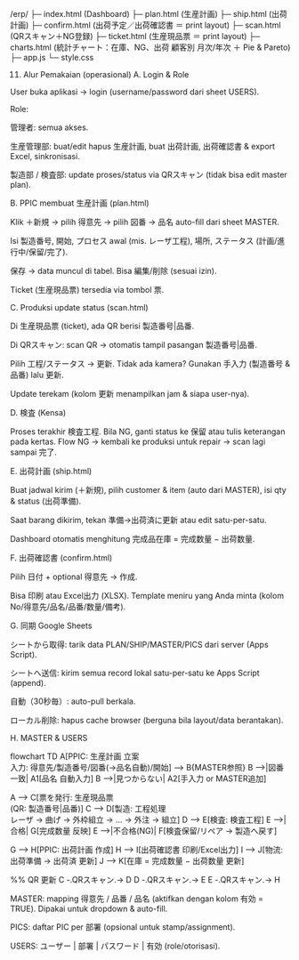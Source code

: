 /erp/
 ├─ index.html         (Dashboard)
 ├─ plan.html          (生産計画)
 ├─ ship.html          (出荷計画)
 ├─ confirm.html       (出荷予定／出荷確認書 ＝ print layout)
 ├─ scan.html          (QRスキャン＋NG登録)
 ├─ ticket.html        (生産現品票 ＝ print layout)
 ├─ charts.html        (統計チャート：在庫、NG、出荷 顧客別 月次/年次 ＋ Pie & Pareto)
 ├─ app.js
 └─ style.css


11) Alur Pemakaian (operasional)
A. Login & Role

User buka aplikasi → login (username/password dari sheet USERS).

Role:

管理者: semua akses.

生産管理部: buat/edit hapus 生産計画, buat 出荷計画, 出荷確認書 & export Excel, sinkronisasi.

製造部 / 検査部: update proses/status via QRスキャン (tidak bisa edit master plan).

B. PPIC membuat 生産計画 (plan.html)

Klik ＋新規 → pilih 得意先 → pilih 図番 → 品名 auto-fill dari sheet MASTER.

Isi 製造番号, 開始, プロセス awal (mis. レーザ工程), 場所, ステータス (計画/進行中/保留/完了).

保存 → data muncul di tabel. Bisa 編集/削除 (sesuai izin).

Ticket (生産現品票) tersedia via tombol 票.

C. Produksi update status (scan.html)

Di 生産現品票 (ticket), ada QR berisi 製造番号|品番.

Di QRスキャン: scan QR → otomatis tampil pasangan 製造番号|品番.

Pilih 工程/ステータス → 更新.
Tidak ada kamera? Gunakan 手入力 (製造番号 & 品番) lalu 更新.

Update terekam (kolom 更新 menampilkan jam & siapa user-nya).

D. 検査 (Kensa)

Proses terakhir 検査工程. Bila NG, ganti status ke 保留 atau tulis keterangan pada kertas.
Flow NG → kembali ke produksi untuk repair → scan lagi sampai 完了.

E. 出荷計画 (ship.html)

Buat jadwal kirim (＋新規), pilih customer & item (auto dari MASTER), isi qty & status (出荷準備).

Saat barang dikirim, tekan 準備→出荷済に更新 atau edit satu-per-satu.

Dashboard otomatis menghitung 完成品在庫 = 完成数量 − 出荷数量.

F. 出荷確認書 (confirm.html)

Pilih 日付 + optional 得意先 → 作成.

Bisa 印刷 atau Excel出力 (XLSX).
Template meniru yang Anda minta (kolom No/得意先/品名/品番/数量/備考).

G. 同期 Google Sheets

シートから取得: tarik data PLAN/SHIP/MASTER/PICS dari server (Apps Script).

シートへ送信: kirim semua record lokal satu-per-satu ke Apps Script (append).

自動（30秒毎）: auto-pull berkala.

ローカル削除: hapus cache browser (berguna bila layout/data berantakan).

H. MASTER & USERS

flowchart TD
  A[PPIC: 生産計画 立案<br/>入力: 得意先/製造番号/図番(→品名自動)/開始] --> B{MASTER参照}
  B -->|図番一致| A1[品名 自動入力]
  B -->|見つからない| A2[手入力 or MASTER追加]

  A --> C[票を発行: 生産現品票<br/>(QR: 製造番号|品番)]
  C --> D[製造: 工程処理<br/>レーザ → 曲げ → 外枠組立 → ... → 外注 → 組立]
  D --> E[検査: 検査工程]
  E -->|合格| G[完成数量 反映]
  E -->|不合格(NG)| F[検査保留/リペア → 製造へ戻す]

  G --> H[PPIC: 出荷計画 作成]
  H --> I[出荷確認書 印刷/Excel出力]
  I --> J[物流: 出荷準備 → 出荷済 更新]
  J --> K[在庫 = 完成数量 − 出荷数量 更新]

  %% QR 更新
  C -.QRスキャン.-> D
  D -.QRスキャン.-> E
  E -.QRスキャン.-> H


MASTER: mapping 得意先 / 品番 / 品名 (aktifkan dengan kolom 有効 = TRUE). Dipakai untuk dropdown & auto-fill.

PICS: daftar PIC per 部署 (opsional untuk stamp/assignment).

USERS: ユーザー | 部署 | パスワード | 有効 (role/otorisasi).
